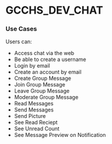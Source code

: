 # GCCHS_DEV_CHAT

### Use Cases
Users can:
- Access chat via the web
- Be able to create a username
- Login by email
- Create an account by email
- Create Group Message
- Join Group Message
- Leave Group Message
- Moderate Group Message
- Read Messages
- Send Messages
- Send Picture
- See Read Reciept
- See Unread Count
- See Message Preview on Notification

